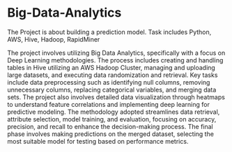 # Big-Data-Analytics
The Project is about building a prediction model. Task includes Python, AWS, Hive, Hadoop, RapidMiner

The project involves utilizing Big Data Analytics, specifically with a focus on Deep Learning methodologies. 
The process includes creating and handling tables in Hive utilizing an AWS Hadoop Cluster, managing and uploading large datasets, and executing data randomization and retrieval.
Key tasks include data preprocessing such as identifying null columns, removing unnecessary columns, replacing categorical variables, and merging data sets. 
The project also involves detailed data visualization through heatmaps to understand feature correlations and implementing deep learning for predictive modeling. 
The methodology adopted streamlines data retrieval, attribute selection, model training, and evaluation, focusing on accuracy, precision, and recall to enhance the decision-making process. 
The final phase involves making predictions on the merged dataset, selecting the most suitable model for testing based on performance metrics.

